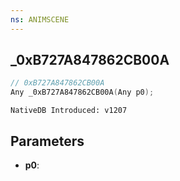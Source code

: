```yaml
---
ns: ANIMSCENE
---
```

## _0xB727A847862CB00A

```c
// 0xB727A847862CB00A
Any _0xB727A847862CB00A(Any p0);
```

```
NativeDB Introduced: v1207
```

## Parameters
* **p0**:
